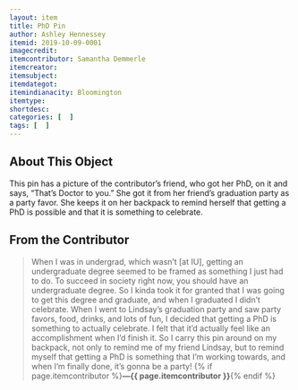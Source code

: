 ```yaml
---
layout: item
title: PhD Pin
author: Ashley Hennessey
itemid: 2019-10-09-0001
imagecredit: 
itemcontributor: Samantha Demmerle
itemcreator: 
itemsubject: 
itemdategot: 
itemindianacity: Bloomington
itemtype: 
shortdesc: 
categories: [  ]
tags: [  ]
---
```

## About This Object

This pin has a picture of the contributor’s friend, who got her PhD, on it and says, “That’s Doctor to you.” She got it from her friend’s graduation party as a party favor. She keeps it on her backpack to remind herself that getting a PhD is possible and that it is something to celebrate.

## From the Contributor

>When I was in undergrad, which wasn’t [at IU], getting an undergraduate degree seemed to be framed as something I just had to do. To succeed in society right now, you should have an undergraduate degree. So I kinda took it for granted that I was going to get this degree and graduate, and when I graduated I didn’t celebrate. When I went to Lindsay’s graduation party and saw party favors, food, drinks, and lots of fun, I decided that getting a PhD is something to actually celebrate. I felt that it’d actually feel like an accomplishment when I’d finish it. So I carry this pin around on my backpack, not only to remind me of my friend Lindsay, but to remind myself that getting a PhD is something that I’m working towards, and when I’m finally done, it’s gonna be a party! {% if page.itemcontributor %}**—{{ page.itemcontributor }}**{% endif %}